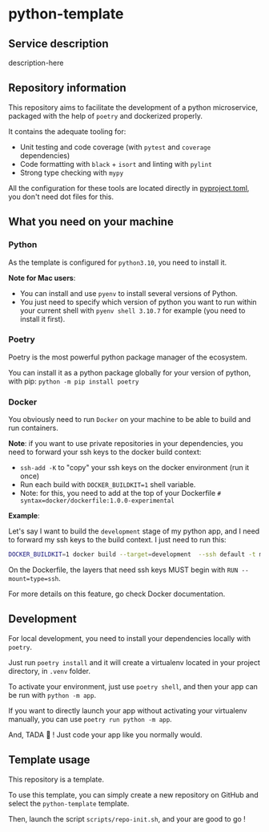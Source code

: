 # python-template

## Service description

description-here

## Repository information

This repository aims to facilitate the development of a python microservice, packaged with the help of `poetry` and dockerized properly.

It contains the adequate tooling for:
- Unit testing and code coverage (with `pytest` and `coverage` dependencies)
- Code formatting with `black` + `isort` and linting with `pylint`
- Strong type checking with `mypy`

All the configuration for these tools are located directly in [pyproject.toml](./pyproject.toml), you don't need dot files for this.

## What you need on your machine

### Python
As the template is configured for `python3.10`, you need to install it. 

__Note for Mac users__: 

- You can install and use `pyenv` to install several versions of Python.
- You just need to specify which version of python you want to run within your current shell with `pyenv shell 3.10.7` for example (you need to install it first).

### Poetry

Poetry is the most powerful python package manager of the ecosystem.

You can install it as a python package globally for your version of python, with pip: `python -m pip install poetry`

### Docker

You obviously need to run `Docker` on your machine to be able to build and run containers.

__Note__: if you want to use private repositories in your dependencies, you need to forward your ssh keys to the docker build context:

- `ssh-add -K` to "copy" your ssh keys on the docker environment (run it once)
- Run each build with `DOCKER_BUILDKIT=1` shell variable.
- Note: for this, you need to add at the top of your Dockerfile `# syntax=docker/dockerfile:1.0.0-experimental`

__Example__:

Let's say I want to build the `development` stage of my python app, and I need to forward my ssh keys to the build context. I just need to run this:

```bash
DOCKER_BUILDKIT=1 docker build --target=development  --ssh default -t my-awesome-app .
```

On the Dockerfile, the layers that need ssh keys MUST begin with `RUN --mount=type=ssh`.

For more details on this feature, go check Docker documentation.


## Development

For local development, you need to install your dependencies locally with `poetry`.

Just run `poetry install` and it will create a virtualenv located in your project directory, in `.venv` folder.

To activate your environment, just use `poetry shell`, and then your app can be run with `python -m app`.

If you want to directly launch your app without activating your virtualenv manually, you can use `poetry run python -m app`.

And, TADA :tada: ! Just code your app like you normally would.

## Template usage

This repository is a template.

To use this template, you can simply create a new repository on GitHub and select the `python-template` template.

Then, launch the script `scripts/repo-init.sh`, and your are good to go !